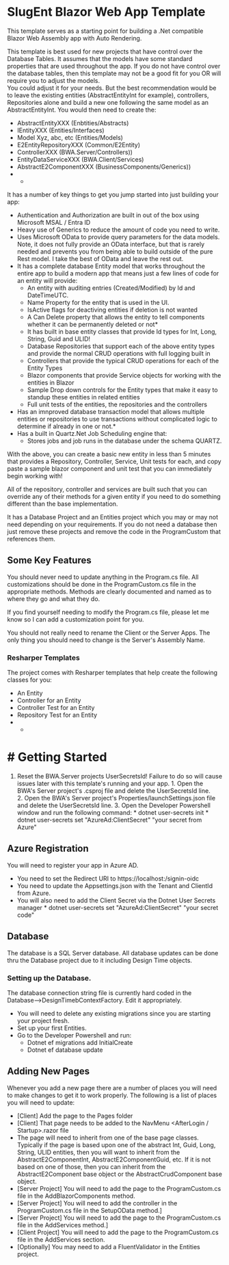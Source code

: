 # SlugEnt Blazor Web App Template

This template serves as a starting point for building a .Net compatible Blazor Web Assembly app with Auto Rendering.

This template is best used for new projects that have control over the Database Tables.  It assumes that the models have some standard properties that are used throughout the app.  If you do not have control over the database tables, then this template may not be a good fit for you OR will require you to adjust the models.  
You could adjust it for your needs.  But the best recommendation would be to leave the existing entities (AbstractEntityInt for example), controllers, Repositories alone and build a new one following the same model as an AbstractEntityInt.  You would then need to create the:
* AbstractEntityXXX (Enbtities/Abstracts)
* IEntityXXX (Entities/Interfaces)
* Model Xyz, abc, etc (Entities/Models)
* E2EntityRepositoryXXX (Common/E2Entity)
* ControllerXXX (BWA.Server/Controllers))
* EntityDataServiceXXX (BWA.Client/Services)
* AbstractE2ComponentXXX (BusinessComponents/Generics))
* *


It has a number of key things to get you jump started into just building your app:
* Authentication and Authorization are built in out of the box using Microsoft MSAL / Entra ID
* Heavy use of Generics to reduce the amount of code you need to write.
* Uses Microsoft OData to provide query parameters for the data models.  Note, it does not fully provide an OData interface, but that is rarely needed and prevents you from being able to build outside of the pure Rest model.  I take the best of OData and leave the rest out.
* It has a complete database Entity model that works throughout the entire app to build a modern app that means just a few lines of code for an entity will provide:
    * An entity with auditing entries (Created/Modified) by Id and DateTimeUTC.  
    * Name Property for the entity that is used in the UI.
    * IsActive flags for deactiving entities if deletion is not wanted
    * A Can Delete property that allows the entity to tell components whether it can be permanently deleted or not*
    * It has built in base entity classes that provide Id types for Int, Long, String, Guid and ULID!
    * Database Repositories that support each of the above entity types and provide the normal CRUD operations with full logging built in
    * Controllers that provide the typical CRUD operations for each of the Entity Types
    * Blazor components that provide Service objects for working with the entities in Blazor
    * Sample Drop down controls for the Entity types that make it easy to standup these entities in related entities
    * Full unit tests of the entities, the repositories and the controllers
* Has an imnproved database transaction model that allows multiple entities or repositories to use transactions without complicated logic to determine if already in one or not.*
* Has a built in Quartz.Net Job Scheduling engine that:
    * Stores jobs and job runs in the database under the schema QUARTZ.



With the above, you can create a basic new entity in less than 5 minutes that provides a Repository, Controller, Service, Unit tests for each, and copy paste a sample blazor component and unit test that  you can immediately begin working with!

All of the repository, controller and services are built such that you can override any of their methods for a given entity if you need to do something different than the base implementation.  


It has a Database Project and an Entities project which you may or may not need depending on your requirements.  If you do not need a database
then just remove these projects and remove the code in the ProgramCustom that references them.

## Some Key Features
You should never need to update anything in the Program.cs file.  All customizations should be done in the ProgramCustom.cs file in the 
appropriate methods.  Methods are clearly documented and named as to where they go and what they do.

If you find yourself needing to modify the Program.cs file, please let me know so I can add a customization point for you.

You should not really need to rename the Client or the Server Apps.  The only thing you should need to change is the Server's Assembly Name.

### Resharper Templates
The project comes with Resharper templates that help create the following classes for you:
* An Entity
* Controller for an Entity
* Controller Test for an Entity
* Repository Test for an Entity
* *

# # Getting Started
1. Reset the BWA.Server projects UserSecretsId!  Failure to do so will cause issues later with this template's running and your app.
        1. Open the BWA's Server project's .csproj file and delete the UserSecretsId line.  
        2. Open the BWA's Server project's Properties/launchSettings.json file and delete the UserSecretsId line.
        3.  Open the Developer Powershell window and run the following command:
            * dotnet user-secrets init
            * dotnet user-secrets set "AzureAd:ClientSecret" "your secret from Azure"

## Azure Registration
You will need to register your app in Azure AD.  
* You need to set the Redirect URI to https://localhost:/signin-oidc
* You need to update the Appsettings.json with the Tenant and ClientId from Azure.
* You will also need to add the Client Secret via the Dotnet User Secrets manager
        * dotnet user-secrets set "AzureAd:ClientSecret" "your secret code"

## Database
The database is a SQL Server database.  All database updates can be done thru the Database project due to it including Design Time objects.

### Setting up the Database.
The database connection string file is currently hard coded in the Database-->DesignTimebContextFactory.  Edit it appropriately.
* You will need to delete any existing migrations since you are starting your project fresh.
* Set up your first Entities.  
* Go to the Developer Powershell and run:
    * Dotnet ef migrations add InitialCreate
    * Dotnet ef database update
    

## Adding New Pages
Whenever you add a new page there are a number of places you will need to make changes to get it to work properly.  The following is a list of places you will need to update:
* [Client] Add the page to the Pages folder
* [Client] That page needs to be added to the NavMenu <AfterLogin / Startup>.razor file
* The page will need to inherit from one of the base page classes.  Typically if the page is based upon one of the abstract Int, Guid, Long, String, ULID entities, then you will want to inherit from the AbstractE2ComponentInt, AbstractE2ComponentGuid, etc.  If it is not based on one of those, then you can inherit from the AbstractE2Component base object or the AbstractCrudComponent base object.
* [Server Project]  You will need to add the page to the ProgramCustom.cs file in the AddBlazorComponents method.
* [Server Project]  You will need to add the controller in the ProgramCustom.cs file in the SetupOData method.]
* [Server Project]  You will need to add the page to the ProgramCustom.cs file in the AddServices method.]
* [Client Project] You will need to add the page to the ProgramCustom.cs file in the AddServices section.
* [Optionally] You may need to add a FluentValidator in the Entities project.





